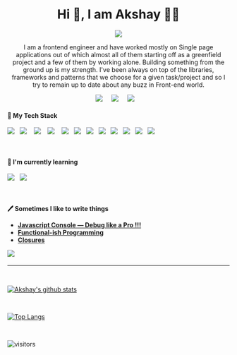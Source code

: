 <h1 align='center'> Hi 👋, I am Akshay 👨‍💻</h1>

<p align='center'>
<img src="https://user-images.githubusercontent.com/5679180/79618120-0daffb80-80be-11ea-819e-d2b0fa904d07.gif"/>
</p>

<p align='center'>
I am a frontend engineer and have worked mostly on Single page applications out of which almost all of them starting off as a greenfield project and a few of them by working alone. Building something from the ground up is my strength. I've been always on top of the libraries, frameworks and patterns that we choose for a given task/project and so I try to remain up to date about any buzz in Front-end world.
</p>

<p align='center'>
  <a href="https://www.linkedin.com/in/akshaygundewar"><img src="https://img.shields.io/badge/linkedin-%230077B5.svg?&style=for-the-badge&logo=linkedin&logoColor=white" target="_blank"/></a>&nbsp;&nbsp;&nbsp;&nbsp;
  <a href="mailto:g.akshayp@gmail.com?subject=Olá%20Stefany"><img src="https://img.shields.io/badge/gmail-%23D14836.svg?&style=for-the-badge&logo=gmail&logoColor=white" target="_blank"/></a>&nbsp;&nbsp;&nbsp;&nbsp;
  <a href="https://twitter.com/g_akshay" target="_blank"><img src="https://img.shields.io/badge/twitter-%231DA1F2.svg?&style=for-the-badge&logo=twitter&logoColor=white" /></a>&nbsp;&nbsp;&nbsp;&nbsp;
</p>

<div align='left'>
<h4> 🔭 My Tech Stack</h4>
<p align='left'>
  <img src="https://img.shields.io/badge/javascript%20-%23f0db4f.svg?&style=flat-squar&logo=javascript&logoColor=white" />&nbsp;&nbsp;
  <img src="https://img.shields.io/badge/react%20-%2361DAFB.svg?&style=flat-squar&logo=react&logoColor=white" />&nbsp;&nbsp;&nbsp;
  <img src="https://img.shields.io/badge/sass%20-%23cc6699.svg?&style=flat-squar&logo=sass&logoColor=white" />&nbsp;&nbsp;&nbsp;
  <img src="https://img.shields.io/badge/node.js%20-%23339933.svg?&style=flat-squar&logo=node.js&logoColor=white" />&nbsp;&nbsp;&nbsp;
  <img src="https://img.shields.io/badge/html5%20-%23e34f26.svg?&style=flat-squar&logo=html5&logoColor=white" />&nbsp;&nbsp;
  <img src="https://img.shields.io/badge/css3%20-%231572B6.svg?&style=flat-squar&logo=css3&logoColor=white" />&nbsp;&nbsp;
  <img src="https://img.shields.io/badge/jquery%20-%230769ad.svg?&style=flat-squar&logo=jquery&logoColor=white" />&nbsp;&nbsp;
  <img src="https://img.shields.io/badge/jquery%20-%230769ad.svg?&style=flat-squar&logo=jquery&logoColor=white" />&nbsp;&nbsp;
  <img src="https://img.shields.io/badge/-Webpack-%232C3A42?style=flat-square&logo=webpack" />&nbsp;&nbsp;
  <img src="https://img.shields.io/badge/-ESLint-%234B32C3?style=flat-square&logo=eslint" />&nbsp;&nbsp;
  <img src="https://img.shields.io/badge/-Git-%23F05032?style=flat-square&logo=git&logoColor=%23ffffff" />&nbsp;&nbsp;
  <img src="https://img.shields.io/badge/-VSCode-%23007ACC?style=flat-square&logo=visual-studio-code" />&nbsp;&nbsp;
</p>

<br/>

<h4>🌱 I'm currently learning</h4>

<p align='left'>
  <img src="https://img.shields.io/badge/flutter%20-%234d97ff.svg?&style=flat-squar&logo=flutter&logoColor=white" />&nbsp;&nbsp;
  <img src="https://img.shields.io/badge/dart%20-%230769ad.svg?&style=flat-squar&logo=dart&logoColor=white" />&nbsp;&nbsp;
</p>

<br/>

<p align='left'>
<h4>🖊 Sometimes I like to write things &nbsp;&nbsp;&nbsp;
<ul>
    <li><a href="https://medium.com/the-sixt-india-blog/js-console-api-f62db2bbadad">Javascript Console — Debug like a Pro !!!</a></li>
    <li><a href="https://medium.com/the-sixt-india-blog/functional-ish-programming-here-i-come-part-1-7f209148ff4b">Functional-ish Programming</a></li>
    <li><a href="https://medium.com/the-sixt-india-blog/closures-the-building-blocks-of-modern-javascript-14f09f1b420">Closures</a></li>
</ul>
<a href="https://medium.com/@g_akshay">
    <img src="https://img.shields.io/badge/medium-%2312100E.svg?&style=for-the-badge&logo=medium&logoColor=white" target="_blank"/>
</a>
</h4>
</p>
</div>
<hr />
<br/>

[![Akshay's github stats](https://github-readme-stats.vercel.app/api?username=g-akshay&theme=dracula&show_icons=true&hide=contribs,issues,prs)](https://github.com/anuraghazra/github-readme-stats)

<br/>

[![Top Langs](https://github-readme-stats.vercel.app/api/top-langs/?username=anuraghazra&layout=compact)](https://github.com/anuraghazra/github-readme-stats)

<br/>

![visitors](https://visitor-badge.glitch.me/badge?page_id=page.id)
